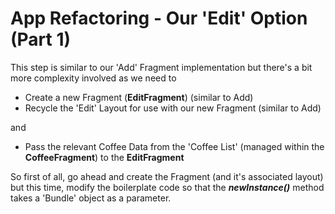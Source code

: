 # App Refactoring - Our 'Edit' Option \(Part 1\)

This step is similar to our 'Add' Fragment implementation but there's a bit more complexity involved as we need to

* Create a new Fragment \(**EditFragment**\) \(similar to Add\)
* Recycle the 'Edit' Layout for use with our new Fragment \(similar to Add\)

and

* Pass the relevant Coffee Data from the 'Coffee List' \(managed within the **CoffeeFragment**\) to the **EditFragment**

So first of all, go ahead and create the Fragment \(and it's associated layout\) but this time, modify the boilerplate code so that the _**newInstance\(\)**_ method takes a 'Bundle' object as a parameter.
